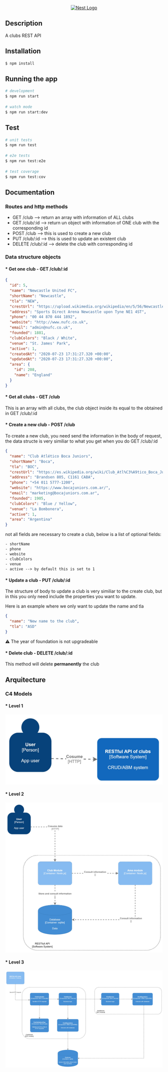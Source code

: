 <p align="center">
  <a href="http://nestjs.com/" target="blank"><img src="https://nestjs.com/img/logo_text.svg" width="320" alt="Nest Logo" /></a>
</p>

## Description

A clubs REST API

## Installation

```bash
$ npm install
```

## Running the app

```bash
# development
$ npm run start

# watch mode
$ npm run start:dev
```

## Test

```bash
# unit tests
$ npm run test

# e2e tests
$ npm run test:e2e

# test coverage
$ npm run test:cov
```

## Documentation

### Routes and http methods

* GET  /club        --> return an array with information of ALL clubs
* GET  /club/:id    --> return un object with information of ONE club with the corresponding id
* POST /club        --> this is used to create a new club
* PUT  /club/:id    --> this is used to update an existent club
* DELETE /club/:id  --> delete the club with corresponding id


### Data structure objects 

#### * Get one club - GET /club/:id

```json
{
  "id": 5,
  "name": "Newcastle United FC",
  "shortName": "Newcastle",
  "tla": "NEW",
  "crestUrl": "https://upload.wikimedia.org/wikipedia/en/5/56/Newcastle_United_Logo.svg",
  "address": "Sports Direct Arena Newcastle upon Tyne NE1 4ST",
  "phone": "00 44 870 444 1892",
  "website": "http://www.nufc.co.uk",
  "email": "admin@nufc.co.uk",
  "founded": 1881,
  "clubColors": "Black / White",
  "venue": "St. James' Park",
  "active": 1,
  "createdAt": "2020-07-23 17:31:27.320 +00:00",
  "updatedAt": "2020-07-23 17:31:27.320 +00:00",
  "area": {
    "id": 208,
    "name": "England"
  }
}
```

#### * Get all clubs - GET /club

This is an array with all clubs, the club object inside its equal to the obtained in GET /club/:id


#### * Create a new club - POST /club

To create a new club, you need send the information in the body of request, the data structe is
very similiar to what you get when you do GET /club/:id

```json
{
  "name": "Club Atlético Boca Juniors",
  "shortName": "Boca",
  "tla": "BOC",
  "crestUrl": "https://es.wikipedia.org/wiki/Club_Atl%C3%A9tico_Boca_Juniors#/media/Archivo:Escudo_del_Club_Atl%C3%A9tico_Boca_Juniors_2012.svg",
  "address": "Brandsen 805, C1161 CABA",
  "phone": "+54 011 5777-1200",
  "website": "https://www.bocajuniors.com.ar/",
  "email": "marketing@bocajuniors.com.ar",
  "founded": 1905,
  "clubColors": "Blue / Yellow",
  "venue": "La Bombonera",
  "active": 1,
  "area": "Argentina"
}
```

not all fields are necessary to create a club, below is a list of optional fields:

    - shortName
    - phone
    - website
    - clubColors
    - venue
    - active --> by default this is set to 1

#### * Update a club - PUT /club/:id

The structure of body to update a club is very similiar to the create club, but in this you only
need include the properties you want to update.

Here is an example where we only want to update the name and tla

```json
{
  "name": "New name to the club",
  "tla": "ASD"
}
```

:warning: The year of foundation is not upgradeable

#### * Delete club - DELETE /club/:id

This method will delete **permanently** the club


## Arquitecture

### C4 Models


#### * Level 1
<img src="./docs/c4-diagrams/RESTful API clubs - C4 (L1).jpg" alt="c4-diagram-l1"/>

#### * Level 2
<img src="./docs/c4-diagrams/RESTful API clubs - C4 (L2).jpg" alt="c4-diagram-l2"/>

#### * Level 3
<img src="./docs/c4-diagrams/RESTful API clubs - C4 (L3).jpg" alt="c4-diagram-l3"/>


